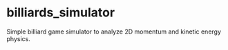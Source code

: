 # billiards_simulator
Simple billiard game simulator to analyze 2D momentum and kinetic energy physics.
